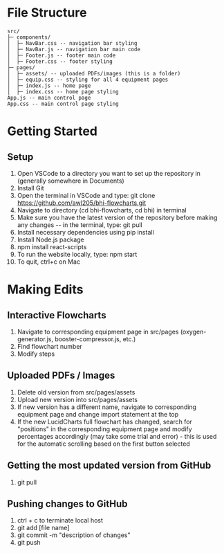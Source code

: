 # File Structure 
```
src/ 
├─ components/ 
│  ├─ NavBar.css -- navigation bar styling 
│  ├─ NavBar.js -- navigation bar main code
│  ├─ Footer.js -- footer main code
│  ├─ Footer.css -- footer styling
├─ pages/ 
│  ├─ assets/ -- uploaded PDFs/images (this is a folder)
│  ├─ equip.css -- styling for all 4 equipment pages 
│  ├─ index.js -- home page 
│  ├─ index.css -- home page styling 
App.js -- main control page 
App.css -- main control page styling 
```
# Getting Started
## Setup
1. Open VSCode to a directory you want to set up the repository in (generally somewhere in Documents)
2. Install Git 
3. Open the terminal in VSCode and type: git clone https://github.com/awl205/bhi-flowcharts.git
4. Navigate to directory (cd bhi-flowcharts, cd bhi) in terminal 
5. Make sure you have the latest version of the repository before making any changes -- in the terminal, type: git pull
6. Install necessary dependencies using pip install
7. Install Node.js package
8. npm install react-scripts
9. To run the website locally, type: npm start
10. To quit, ctrl+c on Mac

# Making Edits
## Interactive Flowcharts
1. Navigate to corresponding equipment page in src/pages (oxygen-generator.js, booster-compressor.js, etc.)
2. Find flowchart number
3. Modify steps 

## Uploaded PDFs / Images
1. Delete old version from src/pages/assets
2. Upload new version into src/pages/assets
3. If new version has a different name, navigate to corresponding equipment page and change import statement at the top
4. If the new LucidCharts full flowchart has changed, search for "positions" in the corresponding equipment page and modify percentages accordingly (may take some trial and error) - this is used for the automatic scrolling based on the first button selected 

## Getting the most updated version from GitHub
1. git pull
   
## Pushing changes to GitHub
1. ctrl + c to terminate local host
2. git add [file name]
3. git commit -m "description of changes"
4. git push
